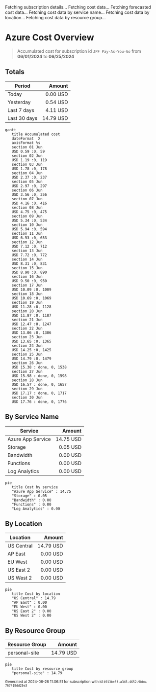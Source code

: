 Fetching subscription details...
Fetching cost data...
Fetching forecasted cost data...
Fetching cost data by service name...
Fetching cost data by location...
Fetching cost data by resource group...
# Azure Cost Overview

> Accumulated cost for subscription id `JPF Pay-As-You-Go` from **06/01/2024** to **06/25/2024**

## Totals

|Period|Amount|
|---|---:|
|Today|0.00 USD|
|Yesterday|0.54 USD|
|Last 7 days|4.11 USD|
|Last 30 days|14.79 USD|

```mermaid
gantt
   title Accumulated cost
   dateFormat  X
   axisFormat %s
   section 01 Jun
   USD 0.59 :0, 59
   section 02 Jun
   USD 1.19 :0, 119
   section 03 Jun
   USD 1.78 :0, 178
   section 04 Jun
   USD 2.37 :0, 237
   section 05 Jun
   USD 2.97 :0, 297
   section 06 Jun
   USD 3.56 :0, 356
   section 07 Jun
   USD 4.16 :0, 416
   section 08 Jun
   USD 4.75 :0, 475
   section 09 Jun
   USD 5.34 :0, 534
   section 10 Jun
   USD 5.94 :0, 594
   section 11 Jun
   USD 6.53 :0, 653
   section 12 Jun
   USD 7.12 :0, 712
   section 13 Jun
   USD 7.72 :0, 772
   section 14 Jun
   USD 8.31 :0, 831
   section 15 Jun
   USD 8.90 :0, 890
   section 16 Jun
   USD 9.50 :0, 950
   section 17 Jun
   USD 10.09 :0, 1009
   section 18 Jun
   USD 10.69 :0, 1069
   section 19 Jun
   USD 11.28 :0, 1128
   section 20 Jun
   USD 11.87 :0, 1187
   section 21 Jun
   USD 12.47 :0, 1247
   section 22 Jun
   USD 13.06 :0, 1306
   section 23 Jun
   USD 13.65 :0, 1365
   section 24 Jun
   USD 14.25 :0, 1425
   section 25 Jun
   USD 14.79 :0, 1479
   section 26 Jun
   USD 15.38 : done, 0, 1538
   section 27 Jun
   USD 15.98 : done, 0, 1598
   section 28 Jun
   USD 16.57 : done, 0, 1657
   section 29 Jun
   USD 17.17 : done, 0, 1717
   section 30 Jun
   USD 17.76 : done, 0, 1776
```

## By Service Name

|Service|Amount|
|---|---:|
|Azure App Service|14.75 USD|
|Storage|0.05 USD|
|Bandwidth|0.00 USD|
|Functions|0.00 USD|
|Log Analytics|0.00 USD|

```mermaid
pie
   title Cost by service
   "Azure App Service" : 14.75
   "Storage" : 0.05
   "Bandwidth" : 0.00
   "Functions" : 0.00
   "Log Analytics" : 0.00
```

## By Location

|Location|Amount|
|---|---:|
|US Central|14.79 USD|
|AP East|0.00 USD|
|EU West|0.00 USD|
|US East 2|0.00 USD|
|US West 2|0.00 USD|

```mermaid
pie
   title Cost by location
   "US Central" : 14.79
   "AP East" : 0.00
   "EU West" : 0.00
   "US East 2" : 0.00
   "US West 2" : 0.00
```

## By Resource Group

|Resource Group|Amount|
|---|---:|
|personal-site|14.79 USD|

```mermaid
pie
   title Cost by resource group
   "personal-site" : 14.79
```

<sup>Generated at 2024-06-26 11:06:51 for subscription with id `4913be3f-a345-4652-9bba-767418dd25e3`</sup>
